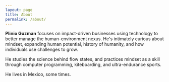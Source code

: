 ```yaml
---
layout: page
title: About
permalink: /about/
---
```



**Plinio Guzman** focuses on impact-driven businesses using technology to better manage the human-environment nexus. He's intimately curious about mindset, expanding human potential, history of humanity, and how individuals use challenges to grow.

He studies the science behind flow states, and practices mindset as a skill through computer programming, kiteboarding, and ultra-endurance sports.

He lives in Mexico, some times.

